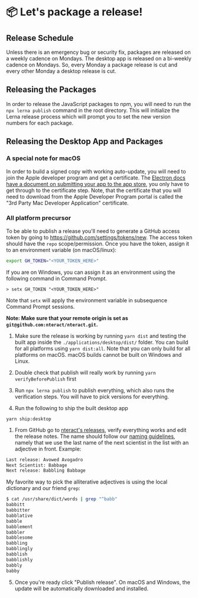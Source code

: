 # :package: Let's package a release!

## Release Schedule
Unless there is an emergency bug or security fix, packages are released on a weekly cadence on Mondays. The desktop app is released on a bi-weekly cadence on Mondays. So, every Monday a package release is cut and every other Monday a desktop release is cut.

## Releasing the Packages
In order to release the JavaScript packages to npm, you will need to run the `npx lerna publish` command in the root directory. This will initialize the Lerna release process which will prompt you to set the new version numbers for each package.

## Releasing the Desktop App and Packages

### A special note for macOS

In order to build a signed copy with working auto-update, you will need to join the Apple developer program and get a certificate. The [Electron docs have a document on submitting your app to the app store](https://github.com/electron/electron/blob/master/docs/tutorial/mac-app-store-submission-guide.md), you only have to get through to the certificate step. Note, that the certificate that you will need to download from the Apple Developer Program portal is called the "3rd Party Mac Developer Application" certificate.

###  All platform precursor

To be able to publish a release you'll need to generate a GitHub access token by going to <https://github.com/settings/tokens/new>. The access token should have the `repo` scope/permission. Once you have the token, assign it to an environment variable (on macOS/linux):

```bash
export GH_TOKEN="<YOUR_TOKEN_HERE>"
```

If you are on Windows, you can assign it as an environment using the following command in Command Prompt.

```
> setx GH_TOKEN "<YOUR_TOKEN_HERE>"
```

Note that `setx` will apply the environment variable in subsequence Command Prompt sessions.

**Note: Make sure that your remote origin is set as `git@github.com:nteract/nteract.git`.**

1.  Make sure the release is working by running `yarn dist` and testing the built app inside the `./applications/desktop/dist/` folder. You can build for all platforms using `yarn dist:all`. Note that you can only build for all platforms on macOS. macOS builds cannot be built on Windows and Linux.

1.  Double check that publish will really work by running `yarn verifyBeforePublish` first

1.  Run `npx lerna publish` to publish everything, which also runs the verification steps. You will have to pick versions for everything.

1.  Run the following to ship the built desktop app

```
yarn ship:desktop
```

1.  From GitHub go to [nteract's releases](https://github.com/nteract/nteract/releases), verify everything works and edit the release notes. The name should follow our [naming guidelines](https://github.com/nteract/naming), namely that we use the last name of the next scientist in the list with an adjective in front.
    Example:

```bash
Last release: Avowed Avogadro
Next Scientist: Babbage
Next release: Babbling Babbage
```

My favorite way to pick the alliterative adjectives is using the local dictionary and our friend `grep`:

```bash
$ cat /usr/share/dict/words | grep "^babb"
babbitt
babbitter
babblative
babble
babblement
babbler
babblesome
babbling
babblingly
babblish
babblishly
babbly
babby
```

5.  Once you're ready click "Publish release". On macOS and Windows, the update will be automatically downloaded and installed.

